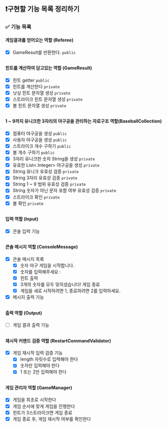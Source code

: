 ## ❗️구현할 기능 목록 정리하기

### ✅ 기능 목록

#### 게임결과를 얻어오는 역할 (Referee)

- [x] GameResult를 반환한다. `public`

##

#### 힌트를 계산하여 담고있는 역할 (GameResult)

- [x] 힌트 getter `public`
- [x] 힌트를 계산한다 `private`
- [x] 낫싱 힌트 문자열 생성 `private`
- [x] 스트라이크 힌트 문자열 생성 `private`
- [x] 볼 힌트 문자열 생성 `private`

##

#### 1 ~ 9까지 유니크한 3자리의 야구공을 관리하는 자료구조 역할(BaseballCollection)

- [x] 컴퓨터 야구공을 생성 `public`
- [x] 사용자 야구공을 생성 `public`
- [x] 스트라이크 개수 구하기 `public`
- [x] 볼 개수 구하기 `public`
- [x] 3자리 유니크한 숫자 String을 생성 `private`
- [x] 유효한 List<.Integer> 야구공을 생성 `private`
- [x] String 유니크 유효성 검증 `private`
- [x] String 3자리 유효성 검증 `private`
- [x] String 1 ~ 9 범위 유효성 검증 `private`
- [x] String 숫자가 아닌 문자 포함 여부 유효성 검증 `private`
- [x] 스트라이크 확인 `private`
- [x] 볼 확인 `private`

##

#### 입력 역할 (Input)

- [x] 콘솔 입력 기능

##

#### 콘솔 메시지 역할 (ConsoleMessage)

- [x] 콘솔 메시지 목록
    - [x] 숫자 야구 게임을 시작합니다.
    - [x] 숫자를 입력해주세요 :
    - [x] 힌트 출력
    - [x] 3개의 숫자를 모두 맞히셨습니다! 게임 종료
    - [x] 게임을 새로 시작하려면 1, 종료하려면 2를 입력하세요.
- [x] 메시지 출력 기능

##

#### 출력 역할 (Output)

- [ ] 게임 결과 출력 기능

##

#### 재시작 커맨드 검증 역할 (RestartCommandValidator)

- [x] 게임 재시작 입력 검증 기능
    - [x] length 자릿수로 입력해야 한다
    - [x] 숫자만 입력해야 한다
    - [x] 1 또는 2만 입력해야 한다

##

#### 게임 관리자 역할  (GameManager)

- [x] 게임을 최초로 시작한다
- [x] 게임 순서에 맞게 게임을 진행한다
- [x] 힌트가 3스트라이크면 게임 종료
- [x] 게임 종료 후, 게임 재시작 여부를 확인한다